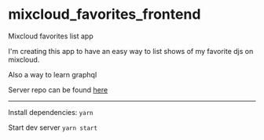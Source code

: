# mixcloud_favorites_frontend
Mixcloud favorites list app

I'm creating this app to have an easy way to list shows of my favorite djs on mixcloud.

Also a way to learn graphql

Server repo can be found [here](https://github.com/jonwalz/mixcloud_graphql)

---

Install dependencies:
`yarn`

Start dev server
`yarn start`
